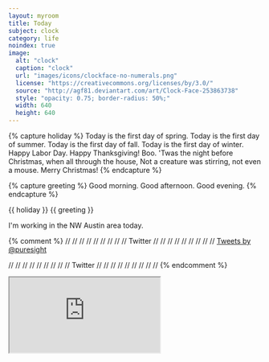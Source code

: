 ```yaml
---
layout: myroom
title: Today
subject: clock
category: life
noindex: true
image:
  alt: "clock"
  caption: "clock"
  url: "images/icons/clockface-no-numerals.png"
  license: "https://creativecommons.org/licenses/by/3.0/"
  source: "http://agf81.deviantart.com/art/Clock-Face-253863738"
  style: "opacity: 0.75; border-radius: 50%;"
  width: 640
  height: 640
---
```


{% capture holiday %}
  <span class="holiday perennial march _20">Today is the first day of spring.</span>
  <span class="holiday perennial june _20" >Today is the first day of summer.</span>
  <span class="holiday perennial september _22">Today is the first day of fall.</span>
  <span class="holiday perennial december _21" >Today is the first day of winter.</span>
  <span class="holiday september _5 _2016">Happy Labor Day.</span>
  <span class="holiday november _24 _2016" >Happy Thanksgiving!</span>
  <span class="holiday perennial october _31">Boo.</span>
  <span class="holiday perennial december _24">
    'Twas the night before Christmas, when all through the house,
    Not a creature was stirring, not even a mouse.
  </span>
  <span class="holiday perennial december _25">Merry Christmas!</span>
{% endcapture %}

{% capture greeting %}
  <span class="eighth-0 eighth-1 eighth-2 eighth-3">Good morning.</span>
  <span class="eighth-4 eighth-5">Good afternoon.</span>
  <span class="eighth-6 eighth-7">Good evening.</span>
{% endcapture %}

{{ holiday }} {{ greeting }}

I'm working in the NW Austin area today.

{% comment %}
// // // // // // // // // Twitter // // // // // // // // //
  <a class="twitter-timeline" data-dnt="true" href="https://twitter.com/puresight" data-widget-id="729805088336666625">Tweets by @puresight</a>
  <script>!function(d,s,id){var js,fjs=d.getElementsByTagName(s)[0],p=/^http:/.test(d.location)?'http':'https';if(!d.getElementById(id)){js=d.createElement(s);js.id=id;js.src=p+"://platform.twitter.com/widgets.js";fjs.parentNode.insertBefore(js,fjs);}}(document,"script","twitter-wjs");</script>
// // // // // // // // // Twitter // // // // // // // // //
{% endcomment %}

<iframe src="https://www.google.com/maps/embed?pb=!1m18!1m12!1m3!1d178609.90278131425!2d-97.75278690006999!3d30.372987035615697!2m3!1f0!2f0!3f0!3m2!1i1024!2i768!4f13.1!3m3!1m2!1s0x0%3A0x0!2zMzDCsDIyJzQ1LjUiTiA5N8KwNDQnMTYuNSJX!5e0!3m2!1sen!2sus!4v1462900131059"
></iframe>
